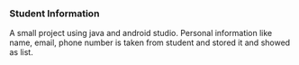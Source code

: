 ### Student Information
A small project using java and android studio.
Personal information like name, email, phone number is taken from student and stored it and showed as list.